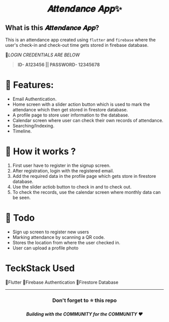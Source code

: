# <p align="center">𝑨𝒕𝒕𝒆𝒏𝒅𝒂𝒏𝒄𝒆 𝑨𝒑𝒑✨</P>
## What is this 𝑨𝒕𝒕𝒆𝒏𝒅𝒂𝒏𝒄𝒆 𝑨𝒑𝒑?
This is an attendance app created using `flutter` and `firebase` where the user's check-in and check-out time gets stored in firebase database.

> 
🔑*LOGIN CREDENTIALS ARE BELOW*<br>
> **ID- A123456 || PASSWORD- 12345678**


## <h1>🧰 Features:</h1>
* Email Authentication.
* Home screen with a slider action button which is used to mark the attendance which then get stored in firestore database. 
* A profile page to store user information to the database. 
* Calendar screen where user can check their own records of attendance.
* Searching/Indexing.
* Timeline.



## <h1>🤔 How it works ?</h1>
1) First user have to register in the signup screen.
2) After registration, login with the registered email.
3) Add the required data in the profile page which gets store in firestore database.
4) Use the slider actiob  button to check in and to check out.
5) To check the records, use the calendar screen where monthly data can be seen.



## <H1> 📝 Todo</H1>
* Sign up screen to register new users
* Marking attendance by scanning a QR code.<br>
* Stores the location from where the user checked in.<br>
* User can upload a profile photo<br>


<H1>TeckStack Used</H1>
🔸Flutter
🔸Firebase Authentication
🔸Firestore Database


---
<div align="center">
    <h3>Don't forget to ⭐ this repo</h3>
    <h5>Building with the COMMUNITY for the COMMUNITY ❤️</h5>
</div>
